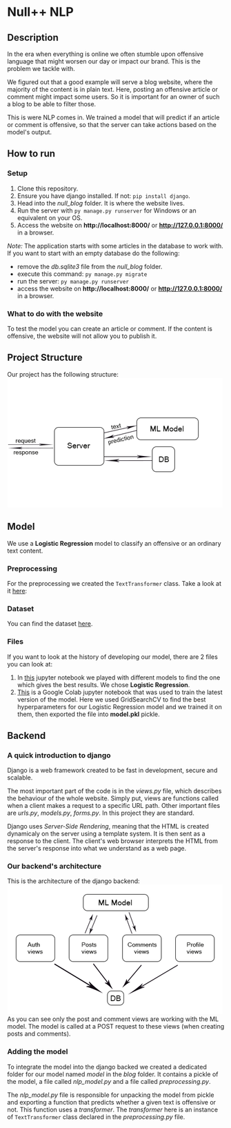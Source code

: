 # Null++ NLP

## Description
In the era when everything is online we often stumble upon offensive language that might worsen our day or impact our brand. This is the problem we tackle with.

We figured out that a good example will serve a blog website, where the majority of the content is in plain text. Here, posting an offensive article or comment might impact some users. So it is important for an owner of such a blog to be able to filter those.

This is were NLP comes in. We trained a model that will predict if an article or comment is offensive, so that the server can take actions based on the model's output.

## How to run
### Setup
1. Clone this repository.
2. Ensure you have django installed. If not: `pip install django`.
3. Head into the *null_blog* folder. It is where the website lives.
4. Run the server with `py manage.py runserver` for Windows or an equivalent on your OS.
5. Access the website on __http://localhost:8000/__ or __http://127.0.0.1:8000/__ in a browser.

*Note:* The application starts with some articles in the database to work with. If you want to start with an empty database do the following:
- remove the *db.sqlite3* file from the *null_blog* folder.
- execute this command: `py manage.py migrate`
- run the server: `py manage.py runserver`
- access the website on __http://localhost:8000/__ or __http://127.0.0.1:8000/__ in a browser.

### What to do with the website
To test the model you can create an article or comment. If the content is offensive, the website will not allow you to publish it.

## Project Structure
Our project has the following structure:
<br />
![The strucure of the project](assets/project_structure.png)

## Model
We use a __Logistic Regression__ model to classify an offensive or an ordinary text content.

### Preprocessing
For the preprocessing we created the `TextTransformer` class. Take a look at it [here](https://github.com/JustLearningThings/Null--NLP/blob/main/null_blog/blog/model/preprocessing.py): 

### Dataset
You can find the dataset [here](https://www.kaggle.com/mrinaal007/hate-speech-detection).

### Files
If you want to look at the history of developing our model, there are 2 files you can look at:
1. In [this](https://github.com/JustLearningThings/Null--NLP/blob/main/Model.ipynb) jupyter notebook we played with different models to find the one which gives the best results. We chose __Logistic Regression__.
2. [This](https://colab.research.google.com/drive/1pS0WNQ4V3tGZb7ueKAq7bSrVlZQhpQyy?usp=sharing) is a Google Colab jupyter notebook that was used to train the latest version of the model. Here we used GridSearchCV to find the best hyperparameters for our Logistic Regression model and we trained it on them, then exported the file into __model.pkl__ pickle.

## Backend
### A quick introduction to django
Django is a web framework created to be fast in development, secure and scalable.

The most important part of the code is in the *views.py* file, which describes the behaviour of the whole website. Simply put, views are functions called when a client makes a request to a specific URL path. Other important files are *urls.py*, *models.py*, *forms.py*. In this project they are standard.

Django uses *Server-Side Rendering*, meaning that the HTML is created dynamicaly on the server using a template system. It is then sent as a response to the client. The client's web browser interprets the HTML from the server's response into what we understand as a web page.

### Our backend's architecture
This is the architecture of the django backend:
<br />
![The architecture of our backend app](assets/backend_structure.png)
<br />
As you can see only the post and comment views are working with the ML model. The model is called at a POST request to these views (when creating posts and comments).

### Adding the model
To integrate the model into the django backed we created a dedicated folder for our model named *model* in the *blog* folder. It contains a pickle of the model, a file called *nlp_model.py* and a file called *preprocessing.py*.

The *nlp_model.py* file is responsible for unpacking the model from pickle and exporting a function that predicts whether a given text is offensive or not. This function uses a *transformer*. The *transformer* here is an instance of `TextTransformer` class declared in the *preprocessing.py* file.